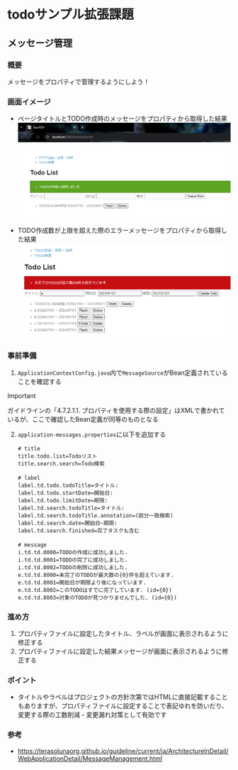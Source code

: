 # todoサンプル拡張課題
## メッセージ管理
### 概要
メッセージをプロパティで管理するようにしよう！

### 画面イメージ
- ページタイトルとTODO作成時のメッセージをプロパティから取得した結果
  ![画面イメージ1](./pic1.PNG "画面イメージ1")

- TODO作成数が上限を超えた際のエラーメッセージをプロパティから取得した結果
  ![画面イメージ2](./pic2.PNG "画面イメージ2")

### 事前準備
1. `ApplicationContextConfig.java`内で`MessageSource`がBean定義されていることを確認する
> [!IMPORTANT]  
> ガイドラインの「4.7.2.1.1. プロパティを使用する際の設定」はXMLで書かれているが、ここで確認したBean定義が同等のものとなる

2. `application-messages.properties`に以下を追加する
   ```properties
   # title
   title.todo.list=Todoリスト
   title.search.search=Todo検索
   
   # label
   label.td.todo.todoTitle=タイトル:
   label.td.todo.startDate=開始日:
   label.td.todo.limitDate=期限:
   label.td.search.todoTitle=タイトル:
   label.td.search.todoTitle.annotation=(部分一致検索)
   label.td.search.date=開始日~期限:
   label.td.search.finished=完了タスクも含む
   
   # message
   i.td.td.0000=TODOの作成に成功しました.
   i.td.td.0001=TODOの完了に成功しました.
   i.td.td.0002=TODOの削除に成功しました.
   e.td.td.8000=未完了のTODOが最大数の{0}件を超えています.
   e.td.td.8001=開始日が期限より後になっています.
   e.td.td.8002=このTODOはすでに完了しています. (id={0})
   e.td.td.8003=対象のTODOが見つかりませんでした. (id={0})
   ```

### 進め方
1. プロパティファイルに設定したタイトル、ラベルが画面に表示されるように修正する
2. プロパティファイルに設定した結果メッセージが画面に表示されるように修正する

### ポイント
- タイトルやラベルはプロジェクトの方針次第ではHTMLに直接記載することもありますが、プロパティファイルに設定することで表記ゆれを防いだり、変更する際の工数削減・変更漏れ対策として有効です

### 参考
- https://terasolunaorg.github.io/guideline/current/ja/ArchitectureInDetail/WebApplicationDetail/MessageManagement.html
